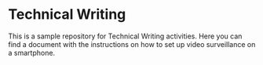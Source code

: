 # Technical Writing
This is a sample repository for Technical Writing activities.
Here you can find a document with the instructions on how to set up video surveillance on a smartphone.
